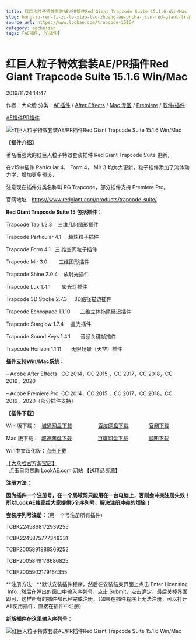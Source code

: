 ```yaml
---
title: 红巨人粒子特效套装AE/PR插件Red Giant Trapcode Suite 15.1.6 Win/Mac
slug: hong-ju-ren-li-zi-te-xiao-tao-zhuang-ae-prcha-jian-red-giant-trapcode-suite-15-1-6-win-mac
source_url: https://www.lookae.com/trapcode-1516/
category: aechajian
tags: [AE插件, PR插件]
---
```

# 红巨人粒子特效套装AE/PR插件Red Giant Trapcode Suite 15.1.6 Win/Mac

2019/11/24 14:47

作者：大众脸
分类：[AE插件](https://www.lookae.com/after-effects/aechajian/) / [After Effects](https://www.lookae.com/after-effects/) / [Mac 专区](https://www.lookae.com/mac-osx/) / [Premiere](https://www.lookae.com/qitarjcj/premierezy/) / [软件/插件](https://www.lookae.com/qitarjcj/)

[AE插件](https://www.lookae.com/tag/ae%e6%8f%92%e4%bb%b6/)[PR插件](https://www.lookae.com/tag/pr%e6%8f%92%e4%bb%b6/)

![红巨人粒子特效套装AE/PR插件Red Giant Trapcode Suite 15.1.6 Win/Mac](https://www.lookae.com/wp-content/uploads/2018/10/Trapcode-15.jpg "红巨人粒子特效套装AE/PR插件Red Giant Trapcode Suite 15.1.6 Win/Mac-LookAE.com")

[](https://cloud.video.taobao.com//play/u/705956171/p/1/e/6/t/1/212168328083.mp4?_=1")

**【插件介绍】**

著名而强大的红巨人粒子特效套装插件 Red Giant Trapcode Suite 更新，

在v15中插件 Particular 4， Form 4， Mir 3 均为大更新，粒子插件添加了流体动力学，增加更多预设，

注意现在插件分类名称叫 RG Trapcode，部分插件支持 Premiere Pro。

官网地址：https://www.redgiant.com/products/trapcode-suite/

**Red Giant Trapcode Suite 15 包括插件：**

Trapcode Tao 1.2.3    三维几何图形插件

Trapcode Particular 4.1     超炫粒子插件

Trapcode Form 4.1   三 维空间粒子插件

Trapcode Mir 3.0.       三维图形插件

Trapcode Shine 2.0.4    放射光插件

Trapcode Lux 1.4.1        聚光灯插件

Trapcode 3D Stroke 2.7.3     3D路径描边插件

Trapcode Echospace 1.1.10       三维立体拖尾延迟插件

Trapcode Starglow 1.7.4     星光插件

Trapcode Sound Keys 1.4.1       音频关键帧插件

Trapcode Horizon 1.1.11       无限场景（天空）插件

**插件支持Win/Mac系统：**

– Adobe After Effects   CC 2014，CC 2015 ，CC 2017，CC 2018，CC 2019，2020

– Adobe Premiere Pro  CC 2014，CC 2015 ，CC 2017，CC 2018，CC 2019，2020（部分插件支持）

**【插件下载】**

Win 版下载：   [城通网盘下载](https://tc5.us/file/680462-409107402)                  [百度网盘下载](https://pan.baidu.com/s/1dkf3f7Anix6Nlme6K5TeUQ)              [官网下载](https://downloads.redgiant.com/redgiant/products/singlesuites/trapcode/archive/TCSuite_Win_Full_15.1.6.zip)

Mac 版下载：  [城通网盘下载](https://tc5.us/file/680462-409107313)                  [百度网盘下载](https://pan.baidu.com/s/1b8ITi3dlUhEHyDDla7MaXw)              [官网下载](https://downloads.redgiant.com/redgiant/products/singlesuites/trapcode/archive/TCSuite_Mac_Full_15.1.6.zip)

Win中文汉化版：[点击下载](https://www.lookae.com/trapcode-ch/)

[【大众脸官方淘宝店】](https://lookae.taobao.com/)                [点击自愿赞助 LookAE.com 网站 【送精品资源】](https://www.lookae.com/sponsor/)

**注册方法：**

**因为插件一个注册号，在一个局域网只能用在一台电脑上，否则会冲突注册失效！所以LookAE独家给大家提供5个序列号，解决注册冲突的烦恼！**

**套装序列号注册：**（用一个号注册所有插件）

TCBK2245868172939255

TCBK2245875777348331

TCBF2005891888369252

TCBF2005849176686825

TCBF2005902179164355

**注册方法：**默认安装插件程序，然后在安装结束界面上点击 Enter Licensing  Info…然后在弹出的窗口中输入序列号，点击 Submit，点击确定，最后关掉界面即可，这样所有的插件都已经完成注册。（如果在插件程序上无法注册，可以打开AE使用插件，直接在插件中注册）

**新版插件在这里输入序列号：**

![红巨人粒子特效套装AE/PR插件Red Giant Trapcode Suite 15.1.6 Win/Mac](https://img.alicdn.com/imgextra/i3/705956171/O1CN01J161nX1vSMhCzEUfN_!!705956171.png "红巨人粒子特效套装AE/PR插件Red Giant Trapcode Suite 15.1.6 Win/Mac-LookAE.com")
